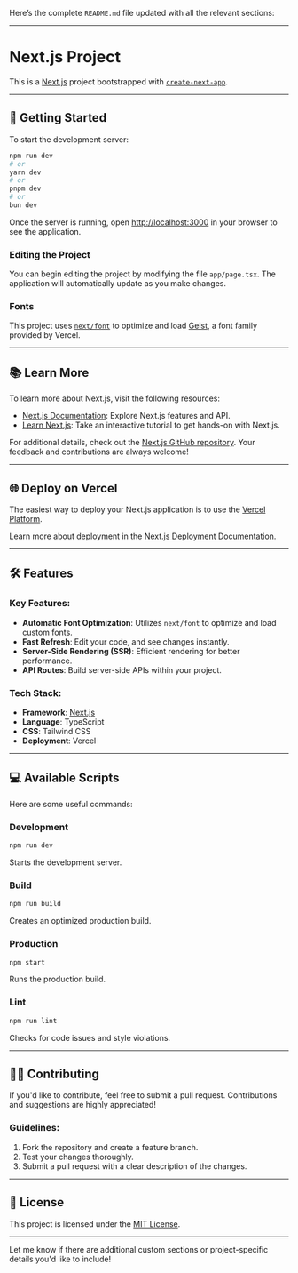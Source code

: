 Here’s the complete `README.md` file updated with all the relevant sections:

---

# Next.js Project

This is a [Next.js](https://nextjs.org) project bootstrapped with [`create-next-app`](https://nextjs.org/docs/app/api-reference/cli/create-next-app).

---

## 🚀 Getting Started

To start the development server:

```bash
npm run dev
# or
yarn dev
# or
pnpm dev
# or
bun dev
```

Once the server is running, open [http://localhost:3000](http://localhost:3000) in your browser to see the application.

### Editing the Project
You can begin editing the project by modifying the file `app/page.tsx`. The application will automatically update as you make changes.

### Fonts
This project uses [`next/font`](https://nextjs.org/docs/app/building-your-application/optimizing/fonts) to optimize and load [Geist](https://vercel.com/font), a font family provided by Vercel.

---

## 📚 Learn More

To learn more about Next.js, visit the following resources:

- [Next.js Documentation](https://nextjs.org/docs): Explore Next.js features and API.
- [Learn Next.js](https://nextjs.org/learn): Take an interactive tutorial to get hands-on with Next.js.

For additional details, check out the [Next.js GitHub repository](https://github.com/vercel/next.js). Your feedback and contributions are always welcome!

---

## 🌐 Deploy on Vercel

The easiest way to deploy your Next.js application is to use the [Vercel Platform](https://vercel.com/new?utm_medium=default-template&filter=next.js&utm_source=create-next-app&utm_campaign=create-next-app-readme).

Learn more about deployment in the [Next.js Deployment Documentation](https://nextjs.org/docs/app/building-your-application/deploying).

---

## 🛠 Features

### Key Features:
- **Automatic Font Optimization**: Utilizes `next/font` to optimize and load custom fonts.
- **Fast Refresh**: Edit your code, and see changes instantly.
- **Server-Side Rendering (SSR)**: Efficient rendering for better performance.
- **API Routes**: Build server-side APIs within your project.

### Tech Stack:
- **Framework**: [Next.js](https://nextjs.org)
- **Language**: TypeScript
- **CSS**: Tailwind CSS
- **Deployment**: Vercel

---

## 💻 Available Scripts

Here are some useful commands:

### Development
```bash
npm run dev
```
Starts the development server.

### Build
```bash
npm run build
```
Creates an optimized production build.

### Production
```bash
npm start
```
Runs the production build.

### Lint
```bash
npm run lint
```
Checks for code issues and style violations.

---

## 👩‍💻 Contributing

If you'd like to contribute, feel free to submit a pull request. Contributions and suggestions are highly appreciated!

### Guidelines:
1. Fork the repository and create a feature branch.
2. Test your changes thoroughly.
3. Submit a pull request with a clear description of the changes.

---

## 📝 License

This project is licensed under the [MIT License](LICENSE).

---

Let me know if there are additional custom sections or project-specific details you'd like to include!